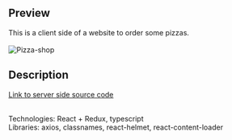 ## Preview

This is a client side of a website to order some pizzas. </br>
</br>
![Pizza-shop](https://user-images.githubusercontent.com/57848626/88336726-2f182780-cd3e-11ea-99b8-2880e63d5dd6.JPG)

## Description

[Link to server side source code](https://github.com/quinsberry/pizza-shop-server)
</br>

</br>
Technologies: React + Redux, typescript </br>
Libraries: axios, classnames, react-helmet, react-content-loader
